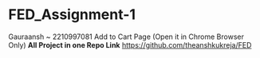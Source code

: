 # FED_Assignment-1
Gauraansh ~ 2210997081
Add to Cart Page (Open it in Chrome Browser Only)
**All Project in one Repo Link**
https://github.com/theanshkukreja/FED
